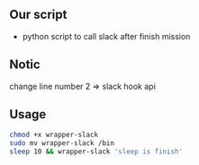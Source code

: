 ## Our script
- python script to call slack after finish mission

## Notic
change line number 2 => slack hook api

## Usage
```sh
chmod +x wrapper-slack
sudo mv wrapper-slack /bin
sleep 10 && wrapper-slack 'sleep is finish'
```
